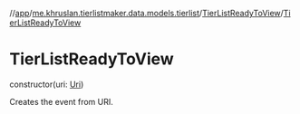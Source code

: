 //[app](../../../index.md)/[me.khruslan.tierlistmaker.data.models.tierlist](../index.md)/[TierListReadyToView](index.md)/[TierListReadyToView](-tier-list-ready-to-view.md)

# TierListReadyToView

constructor(uri: [Uri](https://developer.android.com/reference/kotlin/android/net/Uri.html))

Creates the event from URI.
